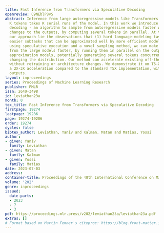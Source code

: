 ```yaml
---
title: Fast Inference from Transformers via Speculative Decoding
openreview: C9NEblP8vS
abstract: Inference from large autoregressive models like Transformers is slow - decoding
  K tokens takes K serial runs of the model. In this work we introduce speculative
  decoding - an algorithm to sample from autoregressive models faster without any
  changes to the outputs, by computing several tokens in parallel. At the heart of
  our approach lie the observations that (1) hard language-modeling tasks often include
  easier subtasks that can be approximated well by more efficient models, and (2)
  using speculative execution and a novel sampling method, we can make exact decoding
  from the large models faster, by running them in parallel on the outputs of the
  approximation models, potentially generating several tokens concurrently, and without
  changing the distribution. Our method can accelerate existing off-the-shelf models
  without retraining or architecture changes. We demonstrate it on T5-XXL and show
  a 2X-3X acceleration compared to the standard T5X implementation, with identical
  outputs.
layout: inproceedings
series: Proceedings of Machine Learning Research
publisher: PMLR
issn: 2640-3498
id: leviathan23a
month: 0
tex_title: Fast Inference from Transformers via Speculative Decoding
firstpage: 19274
lastpage: 19286
page: 19274-19286
order: 19274
cycles: false
bibtex_author: Leviathan, Yaniv and Kalman, Matan and Matias, Yossi
author:
- given: Yaniv
  family: Leviathan
- given: Matan
  family: Kalman
- given: Yossi
  family: Matias
date: 2023-07-03
address: 
container-title: Proceedings of the 40th International Conference on Machine Learning
volume: '202'
genre: inproceedings
issued:
  date-parts:
  - 2023
  - 7
  - 3
pdf: https://proceedings.mlr.press/v202/leviathan23a/leviathan23a.pdf
extras: []
# Format based on Martin Fenner's citeproc: https://blog.front-matter.io/posts/citeproc-yaml-for-bibliographies/
---
```

